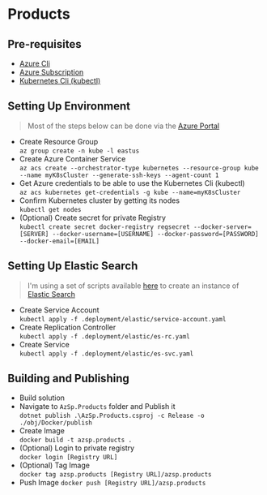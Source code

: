 # Products

## Pre-requisites  
* [Azure Cli](https://docs.microsoft.com/en-us/cli/azure/install-azure-cli?view=azure-cli-latest)  
* [Azure Subscription](https://account.windowsazure.com/Subscriptions )  
* [Kubernetes Cli (kubectl)](https://kubernetes.io/docs/tasks/tools/install-kubectl/)

## Setting Up Environment  
> Most of the steps below can be done via the [Azure Portal](https://portal.azure.com)  
* Create Resource Group  
`az group create -n kube -l eastus`   
* Create Azure Container Service  
`az acs create --orchestrator-type kubernetes --resource-group kube --name myK8sCluster --generate-ssh-keys --agent-count 1`  
* Get Azure credentials to be able to use the Kubernetes Cli (kubectl)  
`az acs kubernetes get-credentials -g kube --name=myK8sCluster`  
* Confirm Kubernetes cluster by getting its nodes  
`kubectl get nodes`  
* (Optional) Create secret for private Registry  
`kubectl create secret docker-registry regsecret --docker-server=[SERVER] --docker-username=[USERNAME] --docker-password=[PASSWORD] --docker-email=[EMAIL]`  

## Setting Up Elastic Search   
> I'm using a set of scripts available [here](https://github.com/kubernetes/kubernetes/tree/master/examples/elasticsearch) to create an instance of [Elastic Search](https://www.elastic.co/products/elasticsearch)  

* Create Service Account  
`kubectl apply -f .deployment/elastic/service-account.yaml`  
* Create Replication Controller  
`kubectl apply -f .deployment/elastic/es-rc.yaml`  
* Create Service  
`kubectl apply -f .deployment/elastic/es-svc.yaml`

## Building and Publishing  

* Build solution
* Navigate to `AzSp.Products` folder and Publish it  
`dotnet publish .\AzSp.Products.csproj -c Release -o ./obj/Docker/publish`  
* Create Image  
`docker build -t azsp.products .`
* (Optional) Login to private registry  
`docker login [Registry URL]`  
* (Optional) Tag Image  
`docker tag azsp.products [Registry URL]/azsp.products`
* Push Image
`docker push [Registry URL]/azsp.products`

